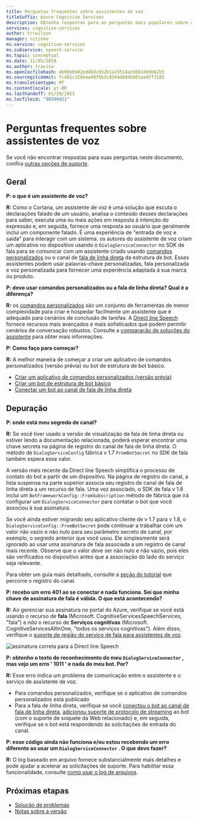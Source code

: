 ```yaml
---
title: Perguntas frequentes sobre assistentes de voz
titleSuffix: Azure Cognitive Services
description: Obtenha respostas para as perguntas mais populares sobre assistentes de voz usando comandos personalizados ou canal de fala de linha direta.
services: cognitive-services
author: trrwilson
manager: nitinme
ms.service: cognitive-services
ms.subservice: speech-service
ms.topic: conceptual
ms.date: 11/05/2019
ms.author: travisw
ms.openlocfilehash: 4b0bbb982ed48dc052b1a15514ad36b1d69b62b5
ms.sourcegitcommit: fc401c220eaa40f6b3c8344db84b801aa9ff7185
ms.translationtype: MT
ms.contentlocale: pt-BR
ms.lasthandoff: 01/20/2021
ms.locfileid: "98599421"
---
```

# <a name="voice-assistants-frequently-asked-questions"></a>Perguntas frequentes sobre assistentes de voz

Se você não encontrar respostas para suas perguntas neste documento, confira [outras opções de suporte](../cognitive-services-support-options.md?context=%2fazure%2fcognitive-services%2fspeech-service%2fcontext%2fcontext%253fcontext%253d%2fazure%2fcognitive-services%2fspeech-service%2fcontext%2fcontext).

## <a name="general"></a>Geral

**P: o que é um assistente de voz?**

**R:** Como o Cortana, um assistente de voz é uma solução que escuta o declarações falado de um usuário, analisa o conteúdo desses declarações para saber, executa uma ou mais ações em resposta à intenção do expressão e, em seguida, fornece uma resposta ao usuário que geralmente inclui um componente falado. É uma experiência de "entrada de voz e saída" para interagir com um sistema. os autores do assistente de voz criam um aplicativo no dispositivo usando o `DialogServiceConnector` no SDK de fala para se comunicar com um assistente criado usando [comandos personalizados](custom-commands.md) ou o canal de [fala de linha direta](direct-line-speech.md) da estrutura de bot. Esses assistentes podem usar palavras-chave personalizadas, fala personalizada e voz personalizada para fornecer uma experiência adaptada à sua marca ou produto.

**P: devo usar comandos personalizados ou a fala de linha direta? Qual é a diferença?**

**R:** os [comandos personalizados](custom-commands.md) são um conjunto de ferramentas de menor complexidade para criar e hospedar facilmente um assistente que é adequado para cenários de conclusão de tarefas. A [Direct line Speech](direct-line-speech.md) fornece recursos mais avançados e mais sofisticados que podem permitir cenários de conversação robustos. Consulte a [comparação de soluções do assistente](voice-assistants.md#choosing-an-assistant-solution) para obter mais informações.

**P: Como faço para começar?**

**R:** A melhor maneira de começar a criar um aplicativo de comandos personalizados (versão prévia) ou bot de estrutura de bot básico.

- [Criar um aplicativo de comandos personalizados (versão prévia)](./quickstart-custom-commands-application.md)
- [Criar um bot de estrutura de bot básico](/azure/bot-service/bot-builder-tutorial-basic-deploy?view=azure-bot-service-4.0)
- [Conectar um bot ao canal de fala de linha direta](/azure/bot-service/bot-service-channel-connect-directlinespeech)

## <a name="debugging"></a>Depuração

**P: onde está meu segredo de canal?**

**R:** Se você tiver usado a versão de visualização da fala de linha direta ou estiver lendo a documentação relacionada, poderá esperar encontrar uma chave secreta na página de registro do canal de fala de linha direta. O método de `DialogServiceConfig` fábrica v 1.7 `FromBotSecret` no SDK de fala também espera esse valor.

A versão mais recente da Direct line Speech simplifica o processo de contato do bot a partir de um dispositivo. Na página de registro do canal, a lista suspensa na parte superior associa seu registro de canal de fala de linha direta a um recurso de fala. Uma vez associado, o SDK de fala v 1.8 inclui um `BotFrameworkConfig::FromSubscription` método de fábrica que irá configurar um `DialogServiceConnector` para contatar o bot que você associou à sua assinatura.

Se você ainda estiver migrando seu aplicativo cliente de v 1.7 para v 1.8, o `DialogServiceConfig::FromBotSecret` pode continuar a trabalhar com um valor não vazio e não nulo para seu parâmetro secreto de canal, por exemplo, o segredo anterior que você usou. Ele simplesmente será ignorado ao usar uma assinatura de fala associada a um registro de canal mais recente. Observe que o valor _deve_ ser não nulo e não vazio, pois eles são verificados no dispositivo antes que a associação do lado do serviço seja relevante.

Para obter um guia mais detalhado, consulte a [seção do tutorial](tutorial-voice-enable-your-bot-speech-sdk.md#register-the-direct-line-speech-channel) que percorre o registro do canal.

**P: recebo um erro 401 ao se conectar e nada funciona. Sei que minha chave de assinatura de fala é válida. O que está acontecendo?**

**R:** Ao gerenciar sua assinatura no portal do Azure, verifique se você está usando o recurso de **fala** (Microsoft. CognitiveServicesSpeechServices, "fala") e _não_ o recurso de **Serviços cognitivas** (Microsoft. CognitiveServicesAllInOne, "todos os serviços cognitivas"). Além disso, verifique o [suporte de região do serviço de fala para assistentes de voz](regions.md#voice-assistants).

![assinatura correta para a Direct line Speech](media/voice-assistants/faq-supported-subscription.png "exemplo de uma assinatura de fala compatível")

**P: obtenho o texto de reconhecimento do meu `DialogServiceConnector` , mas vejo um erro ' 1011 ' e nada do meu bot. Por?**

**R:** Esse erro indica um problema de comunicação entre o assistente e o serviço de assistente de voz.

- Para comandos personalizados, verifique se o aplicativo de comandos personalizados está publicado
- Para a fala de linha direta, verifique se você [conectou o bot ao canal de fala de linha direta](/azure/bot-service/bot-service-channel-connect-directlinespeech), [adicionou suporte de protocolo de streaming](/azure/bot-service/directline-speech-bot) ao bot (com o suporte de soquete da Web relacionado) e, em seguida, verifique se o bot está respondendo às solicitações de entrada do canal.

**P: esse código ainda não funciona e/ou estou recebendo um erro diferente ao usar um `DialogServiceConnector` . O que devo fazer?**

**R:** O log baseado em arquivo fornece substancialmente mais detalhes e pode ajudar a acelerar as solicitações de suporte. Para habilitar essa funcionalidade, consulte [como usar o log de arquivos](how-to-use-logging.md).

## <a name="next-steps"></a>Próximas etapas

- [Solução de problemas](troubleshooting.md)
- [Notas sobre a versão](releasenotes.md)